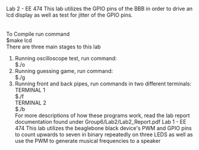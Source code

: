 Lab 2 - EE 474
This lab utilizes the GPIO pins of the BBB in order to drive an <br /> 
lcd display as well as test for jitter of the GPIO pins.<br /> 
<br />
<br /> 
To Compile run command <br />
$make lcd
<br />
There are three main stages to this lab<br /> 
1. Running oscilloscope test, run command:<br />
$./o
2. Running guessing game, run command:<br />
$./g
3. Running front and back pipes, run commands in two different terminals:<br />
TERMINAL 1 <br />
$./f<br />
TERMINAL 2 <br />
$./b<br />
For more descriptions of how these programs work, read the lab report
documentation found under Group6/Lab2/Lab2_Report.pdf 
Lab 1 - EE 474
This lab utilizes the beaglebone black device's PWM and GPIO pins
to count upwards to seven in binary repeatedly on three LEDS as
well as use the PWM to generate musical frequencies to a speaker
